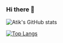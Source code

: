 ### Hi there 👋

![Atik's GitHub stats](https://github-readme-stats.vercel.app/api?username=rahman-atik&show_icons=true&theme=radical)

[![Top Langs](https://github-readme-stats.vercel.app/api/top-langs/?username=rahman-atik&exclude_repo=github-readme-stats)](https://github.com/rahman-atik/github-readme-stats)


